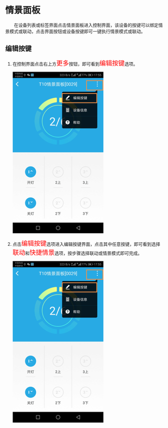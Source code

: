 # 情景面板

&emsp;&emsp;在设备列表或标签界面点击情景面板进入控制界面，该设备的按键可以绑定情景模式或联动，点击界面按钮或设备按键即可一键执行情景模式或联动。

## 编辑按键 ##

1. 在控制界面点击右上方<font style='color:#ff0000;font-size:20px'>更多</font>按钮，即可看到<font style='color:#ff0000;font-size:20px'>编辑按键</font>选项。

	<img src="../images/MacBee/情景面板/编辑按键.png" width = "290" height = "516">
	
2. 点击<font style='color:#ff0000;font-size:20px'>编辑按键</font>选项进入编辑按键界面，点击其中任意按键，即可看到选择<font style='color:#ff0000;font-size:20px'>联动</font>和<font style='color:#ff0000;font-size:20px'>快捷情景</font>选项，按步骤选择联动或情景模式即可完成。

	<img src="../images/MacBee/情景面板/编辑按键.png" width = "290" height = "516">
	

	